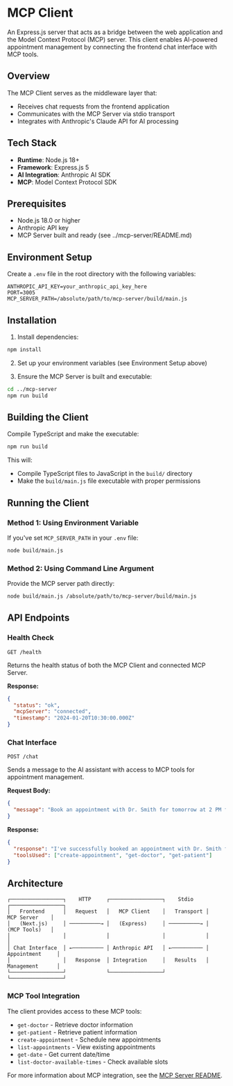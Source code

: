 # MCP Client

An Express.js server that acts as a bridge between the web application and the Model Context Protocol (MCP) server. This client enables AI-powered appointment management by connecting the frontend chat interface with MCP tools.

## Overview

The MCP Client serves as the middleware layer that:
- Receives chat requests from the frontend application
- Communicates with the MCP Server via stdio transport
- Integrates with Anthropic's Claude API for AI processing

## Tech Stack

- **Runtime**: Node.js 18+
- **Framework**: Express.js 5
- **AI Integration**: Anthropic AI SDK
- **MCP**: Model Context Protocol SDK

## Prerequisites

- Node.js 18.0 or higher
- Anthropic API key
- MCP Server built and ready (see ../mcp-server/README.md)

## Environment Setup

Create a `.env` file in the root directory with the following variables:

```env
ANTHROPIC_API_KEY=your_anthropic_api_key_here
PORT=3005
MCP_SERVER_PATH=/absolute/path/to/mcp-server/build/main.js
```

## Installation

1. Install dependencies:
```bash
npm install
```

2. Set up your environment variables (see Environment Setup above)

3. Ensure the MCP Server is built and executable:
```bash
cd ../mcp-server
npm run build
```

## Building the Client

Compile TypeScript and make the executable:

```bash
npm run build
```

This will:
- Compile TypeScript files to JavaScript in the `build/` directory
- Make the `build/main.js` file executable with proper permissions

## Running the Client

### Method 1: Using Environment Variable
If you've set `MCP_SERVER_PATH` in your `.env` file:

```bash
node build/main.js
```

### Method 2: Using Command Line Argument
Provide the MCP server path directly:

```bash
node build/main.js /absolute/path/to/mcp-server/build/main.js
```


## API Endpoints

### Health Check
```
GET /health
```

Returns the health status of both the MCP Client and connected MCP Server.

**Response:**
```json
{
  "status": "ok",
  "mcpServer": "connected",
  "timestamp": "2024-01-20T10:30:00.000Z"
}
```

### Chat Interface
```
POST /chat
```

Sends a message to the AI assistant with access to MCP tools for appointment management.

**Request Body:**
```json
{
  "message": "Book an appointment with Dr. Smith for tomorrow at 2 PM for patient John Doe"
}
```

**Response:**
```json
{
  "response": "I've successfully booked an appointment with Dr. Smith for John Doe tomorrow at 2:00 PM. The appointment has been confirmed and added to the system.",
  "toolsUsed": ["create-appointment", "get-doctor", "get-patient"]
}
```

## Architecture

```
┌─────────────────┐    HTTP     ┌─────────────────┐    Stdio    ┌─────────────────┐
│   Frontend      │   Request   │   MCP Client    │   Transport │   MCP Server    │
│   (Next.js)     │ ──────────→ │   (Express)     │ ──────────→ │   (MCP Tools)   │
│                 │             │                 │             │                 │
│ Chat Interface  │ ←────────── │ Anthropic API   │ ←────────── │ Appointment     │
│                 │   Response  │ Integration     │   Results   │ Management      │
└─────────────────┘             └─────────────────┘             └─────────────────┘
```

### MCP Tool Integration
The client provides access to these MCP tools:
- `get-doctor` - Retrieve doctor information
- `get-patient` - Retrieve patient information
- `create-appointment` - Schedule new appointments
- `list-appointments` - View existing appointments
- `get-date` - Get current date/time
- `list-doctor-available-times` - Check available slots

For more information about MCP integration, see the [MCP Server README](../mcp-server/README.md).